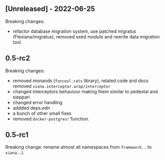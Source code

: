 ## [Unreleased] - 2022-06-25 
Breaking changes: 
- refactor database migration system, use patched migratus (Flexiana/migratus), removed seed module and rewrite data migration tool

## 0.5-rc2
Breaking changes: 
- removed monands (`funcool.cats` library), related code and docs
  removed `xiana.interceptor.wrap/interceptor`
- changed interceptors behaviour making them similar to pedestal and sieppari
- changed error handling
- addded deps.edn
- a bunch of other small fixes
- removed `docker-postgres!` function.

## 0.5-rc1
Breaking change: rename almost all namespaces from `framework..` to `xiana..`).
